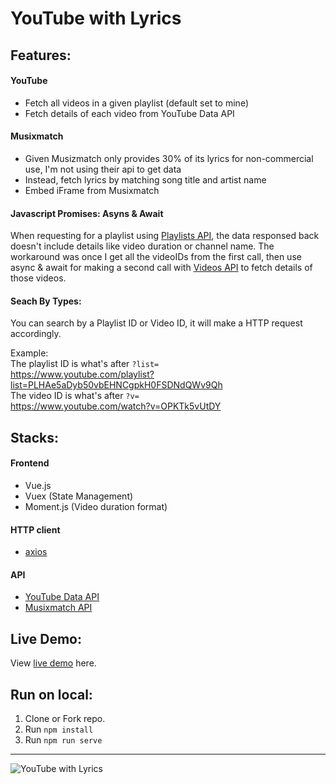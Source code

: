 # YouTube with Lyrics

## Features:
#### YouTube
- Fetch all videos in a given playlist (default set to mine)
- Fetch details of each video from YouTube Data API

#### Musixmatch
- Given Musizmatch only provides 30% of its lyrics for non-commercial use, I'm not using their api to get data
- Instead, fetch lyrics by matching song title and artist name
- Embed iFrame from Musixmatch

#### Javascript Promises: Asyns & Await  
When requesting for a playlist using [Playlists API](https://developers.google.com/youtube/v3/docs/playlists/list), the data responsed back doesn't include details like video duration or channel name. The workaround was once I get all the videoIDs from the first call, then use async & await for making a second call with [Videos API](https://developers.google.com/youtube/v3/docs/videos/list) to fetch details of those videos.
 
#### Seach By Types:
You can search by a Playlist ID or Video ID, it will make a HTTP request accordingly.  

Example:  
The playlist ID is what's after `?list=`  
https://www.youtube.com/playlist?list=PLHAe5aDyb50vbEHNCgpkH0FSDNdQWv9Qh  
The video ID is what's after `?v=`  
https://www.youtube.com/watch?v=OPKTk5vUtDY
 
 
 
## Stacks:
#### Frontend 
- Vue.js  
- Vuex (State Management)
- Moment.js (Video duration format)

#### HTTP client  
- [axios](https://github.com/axios/axios)  

#### API  
- [YouTube Data API](https://developers.google.com/youtube/v3/) 
- [Musixmatch API](https://developer.musixmatch.com/documentation/api-reference/matcher-lyrics-get)

## Live Demo:
View [live demo](https://jinnrw.github.io/youtube-with-lyrics/) here.

## Run on local:
1. Clone or Fork repo.
2. Run `npm install`
3. Run `npm run serve`

---

![YouTube with Lyrics](https://jinnwang.com/img/youtube-with-lyrics.png)
